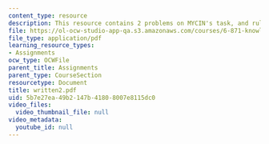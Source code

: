 ```yaml
---
content_type: resource
description: This resource contains 2 problems on MYCIN's task, and rule-based systems.
file: https://ol-ocw-studio-app-qa.s3.amazonaws.com/courses/6-871-knowledge-based-applications-systems-spring-2005/5b7e27ea49b2147b41808007e8115dc0_written2.pdf
file_type: application/pdf
learning_resource_types:
- Assignments
ocw_type: OCWFile
parent_title: Assignments
parent_type: CourseSection
resourcetype: Document
title: written2.pdf
uid: 5b7e27ea-49b2-147b-4180-8007e8115dc0
video_files:
  video_thumbnail_file: null
video_metadata:
  youtube_id: null
---
```


